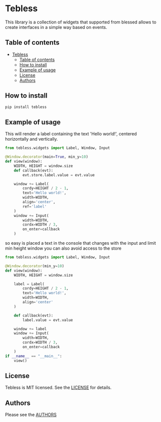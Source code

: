 # Tebless
This library is a collection of widgets that supported from blessed allows to create interfaces in a simple way based on events.

## Table of contents
- [Tebless](#tebless)
    - [Table of contents](#table-of-contents)
    - [How to install](#how-to-install)
    - [Example of usage](#example-of-usage)
    - [License](#license)
    - [Authors](#authors)
## How to install

```bash
pip install tebless
```

## Example of usage
This will render a label containing the text 'Hello world!', centered horizontally and vertically.

```python
from tebless.widgets import Label, Window, Input

@Window.decorator(main=True, min_y=10)
def view(window):
    WIDTH, HEIGHT = window.size
    def callback(evt):
        evt.store.label.value = evt.value

    window += Label(
        cordy=HEIGHT / 2 - 1,
        text='Hello world!',
        width=WIDTH,
        align='center',
        ref='label'
    )
    window += Input(
        width=WIDTH,
        cordx=WIDTH / 3,
        on_enter=callback
    )

```
so easy is placed a text in the console that changes with the input and limit min height window
you can also avoid access to the store

```python
from tebless.widgets import Label, Window, Input

@Window.decorator(min_y=10)
def view(window):
    WIDTH, HEIGHT = window.size

    label = Label(
        cordy=HEIGHT / 2 - 1,
        text='Hello world!',
        width=WIDTH,
        align='center'
    )

    def callback(evt):
        label.value = evt.value

    window += label
    window += Input(
        width=WIDTH,
        cordx=WIDTH / 3,
        on_enter=callback
    )
if __name__ == "__main__":
    view()
```

## License
Tebless is MIT licensed. See the [LICENSE](LICENSE) for details.

## Authors
Please see the [AUTHORS](AUTHORS)